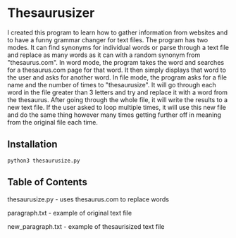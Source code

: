 # Thesaurusizer
I created this program to learn how to gather information from websites and to have a funny grammar changer for text files. The program has two modes. It can find synonyms for individual words or parse through a text file and replace as many words as it can with a random synonym from "thesaurus.com". In word mode, the program takes the word and searches for a thesaurus.com page for that word. It then simply displays that word to the user and asks for another word. In file mode, the program asks for a file name and the number of times to "thesaurusize". It will go through each word in the file greater than 3 letters and try and replace it with a word from the thesaurus. After going through the whole file, it will write the results to a new text file. If the user asked to loop multiple times, it will use this new file and do the same thing however many times getting further off in meaning from the original file each time.

## Installation
```
python3 thesaurusize.py
```
## Table of Contents
thesaurusize.py - uses thesaurus.com to replace words

paragraph.txt - example of original text file

new_paragraph.txt - example of thesaurisized text file
